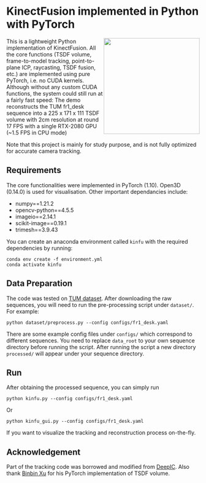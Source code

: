 # KinectFusion implemented in Python with PyTorch

<img src="images/kinfu.gif" height=250px align="right"/>

This is a lightweight Python implementation of KinectFusion. All the core functions (TSDF volume, frame-to-model tracking, point-to-plane ICP, raycasting, TSDF fusion, etc.) are implemented using pure PyTorch, i.e. no CUDA kernels. 
Although without any custom CUDA functions, the system could still run at a fairly fast speed: The demo reconstructs the TUM fr1_desk sequence into a 225 x 171 x 111 TSDF volume with 2cm resolution at round 17 FPS with a single RTX-2080 GPU (~1.5 FPS in CPU mode) 

Note that this project is mainly for study purpose, and is not fully optimized for accurate camera tracking.

## Requirements
The core functionalities were implemented in PyTorch (1.10). Open3D (0.14.0) is used for visualisation. Other important dependancies include:

* numpy==1.21.2
* opencv-python==4.5.5
* imageio==2.14.1
* scikit-image==0.19.1
* trimesh==3.9.43

You can create an anaconda environment called `kinfu` with the required dependencies by running:
```
conda env create -f environment.yml
conda activate kinfu
```

## Data Preparation
The code was tested on [TUM dataset](https://vision.in.tum.de/data/datasets/rgbd-dataset/download). After downloading the raw sequences, you will need to run the pre-processing script under `dataset/`. For example:

```
python dataset/preprocess.py --config configs/fr1_desk.yaml
```

There are some example config files under `configs/` which correspond to different sequences. You need to replace `data_root` to your own sequence directory before running the script. 
After running the script a new directory `processed/` will appear under your sequence directory. 

## Run
After obtaining the processed sequence, you can simply run

```
python kinfu.py --config configs/fr1_desk.yaml
```
Or

```
python kinfu_gui.py --config configs/fr1_desk.yaml
```

If you want to visualize the tracking and reconstruction process on-the-fly.

## Acknowledgement
Part of the tracking code was borrowed and modified from [DeepIC](https://github.com/lvzhaoyang/DeeperInverseCompositionalAlgorithm). Also thank [Binbin Xu](https://github.com/binbin-xu) for his PyTorch implementation of TSDF volume.
